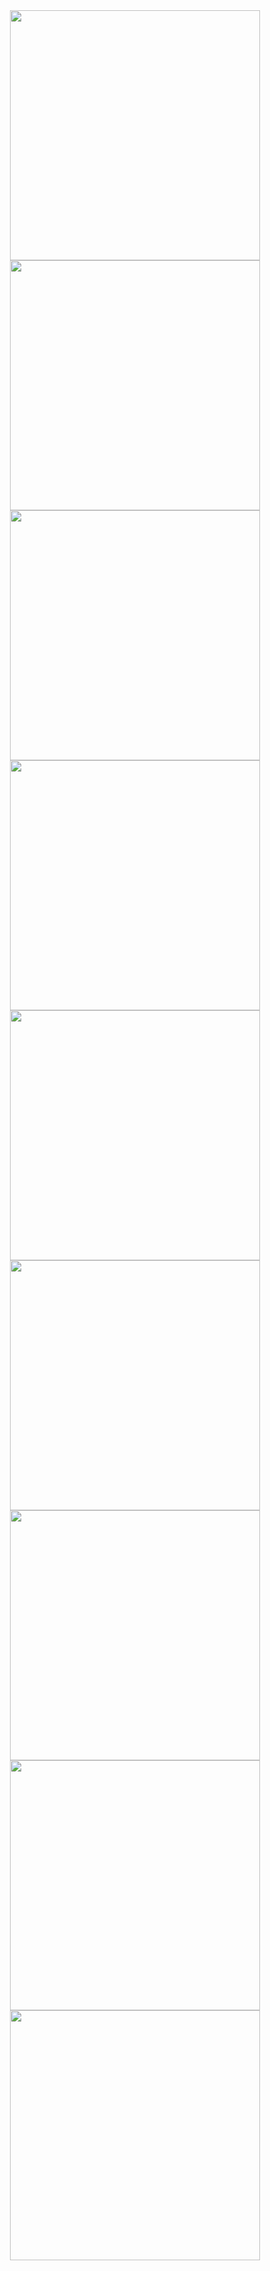 <center>
<img src=https://github.com/anathonous/X1C5-Hackintosh-OpenCore-Sonoma/tree/main/Wallpapers/thinkpadhippie1.png width=400></img><br>
<img src=https://github.com/anathonous/X1C5-Hackintosh-OpenCore-Sonoma/tree/main/Wallpapers/thinkpadhippie2.png width=400></img><br>
<img src=https://github.com/anathonous/X1C5-Hackintosh-OpenCore-Sonoma/tree/main/Wallpapers/thinkpadhippie3.png width=400></img><br>
<img src=https://github.com/anathonous/X1C5-Hackintosh-OpenCore-Sonoma/tree/main/Wallpapers/thinkpadhippie4.png width=400></img><br>
<img src=https://github.com/anathonous/X1C5-Hackintosh-OpenCore-Sonoma/tree/main/Wallpapers/thinkpadhippie5.png width=400></img><br>
<img src=https://github.com/anathonous/X1C5-Hackintosh-OpenCore-Sonoma/tree/main/Wallpapers/thinkpad1.png width=400></img><br>
<img src=https://github.com/anathonous/X1C5-Hackintosh-OpenCore-Sonoma/tree/main/Wallpapers/thinkpad2.png width=400></img><br>
<img src=https://github.com/anathonous/X1C5-Hackintosh-OpenCore-Sonoma/tree/main/Wallpapers/thinkpad3.png width=400></img><br>
<img src=https://github.com/anathonous/X1C5-Hackintosh-OpenCore-Sonoma/tree/main/Wallpapers/thinkpad4.png width=400></img><br>
</center>
